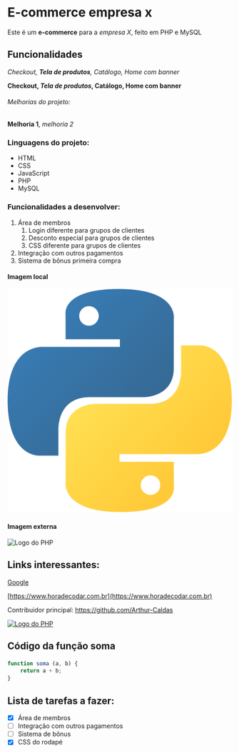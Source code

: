 # E-commerce empresa x

Este é um **e-commerce** para a *empresa X*, feito em PHP e MySQL

## Funcionalidades

_Checkout, **Tela de produtos**, Catálogo, Home com banner_

__Checkout, *Tela de produtos*, Catálogo, Home com banner__

###### Melhorias do projeto:

__Melhoria 1__, _melhoria 2_

### Linguagens do projeto:

* HTML
* CSS
* JavaScript
* PHP
* MySQL

### Funcionalidades a desenvolver:

1. Área de membros
    1. Login diferente para grupos de clientes
    2. Desconto especial para grupos de clientes
    3. CSS diferente para grupos de clientes
2. Integração com outros pagamentos
3. Sistema de bônus primeira compra

#### Imagem local

![Logo do Python](img/python.png)

#### Imagem externa

![Logo do PHP](https://upload.wikimedia.org/wikipedia/commons/2/27/PHP-logo.svg)

## Links interessantes:

[Google](https://www.google.com)

[https://www.horadecodar.com.br](https://www.horadecodar.com.br)

Contribuidor principal: https://github.com/Arthur-Caldas

[![Logo do PHP](https://upload.wikimedia.org/wikipedia/commons/2/27/PHP-logo.svg)](https://github.com/Arthur-Caldas)

## Código da função soma

```javascript
function soma (a, b) {
    return a + b;
}
```

## Lista de tarefas a fazer:

- [x] Área de membros
- [ ] Integração com outros pagamentos
- [ ] Sistema de bônus
- [x] CSS do rodapé